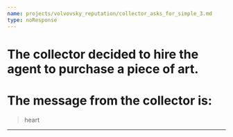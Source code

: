 ```yaml
---
name: projects/volvovsky_reputation/collector_asks_for_simple_3.md
type: noResponse
---
```


# The collector decided to hire the agent to purchase a piece of art.

# The message from the collector is:

> heart

---
